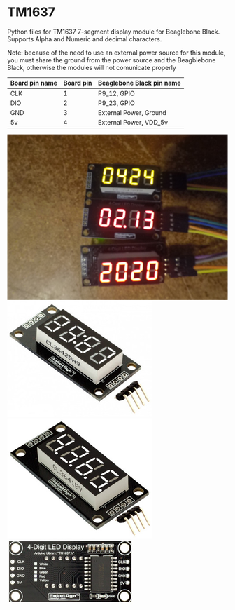 TM1637
========

Python files for TM1637 7-segment display module for Beaglebone Black. Supports Alpha and Numeric and decimal characters.

Note: because of the need to use an external power source for this module, you must share the ground from the power source and the Beagblebone Black, otherwise the modules will not comunicate properly

| Board pin name | Board pin | Beaglebone Black pin name |
|----------------|-----------| --------------------------|
| CLK            | 1         | P9\_12, GPIO              |
| DIO            | 2         | P9\_23, GPIO              |
| GND            | 3         | External Power, Ground    | <-- must be shared with Beaglebone Black
| 5v             | 4         | External Power, VDD\_5v   |

![Calander](images/tm1637.JPG)
![Clock](images/tm1637-clock.jpg)
![Decimal](images/tm1637-decimal.jpg)
![Back](images/tm1637-back.jpeg)
